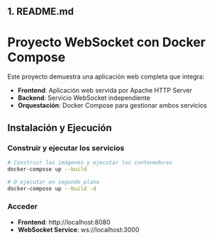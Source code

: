 
## 1. README.md
# Proyecto WebSocket con Docker Compose

Este proyecto demuestra una aplicación web completa que integra:
- **Frontend**: Aplicación web servida por Apache HTTP Server
- **Backend**: Servicio WebSocket independiente
- **Orquestación**: Docker Compose para gestionar ambos servicios

## Instalación y Ejecución

### Construir y ejecutar los servicios

```bash
# Construir las imágenes y ejecutar los contenedores
docker-compose up --build

# O ejecutar en segundo plano
docker-compose up --build -d
```

### Acceder

- **Frontend**: http://localhost:8080
- **WebSocket Service**: ws://localhost:3000

